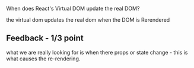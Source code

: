 When does React's Virtual DOM update the real DOM?

the virtual dom updates the real dom when the DOM is Rerendered 

## Feedback - 1/3 point

what we are really looking for is when there props or state change - this is what causes the re-rendering.